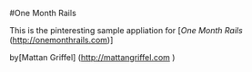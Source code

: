 #One Month Rails

This is the pinteresting sample appliation for
[*One Month Rails* (http://onemonthrails.com)] 

by[Mattan Griffel] (http://mattangriffel.com
)